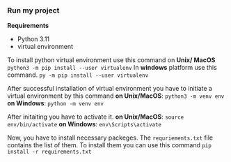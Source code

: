 ### Run my project
**Requirements**
- Python 3.11
- virtual environment 

To install python virtual environment use this command on **Unix/ MacOS**
```python3 -m pip install --user virtualenv```
In **windows** platform use this command.
```py -m pip install --user virtualenv```

After successful installation of virtual environment you have to initiate a virtual environment by this command **on Unix/MacOS**: 
```python3 -m venv env```
**on Windows**:
```python -m venv env```

After initaiting you have to activate it.
**on Unix/MacOS**:
```source env/bin/activate```
**on Windows**:
```env\Scripts\activate```

Now, you have to install necessary packeges. The `requriements.txt` file contains the list of them. To install them you can use this command ```pip install -r requirements.txt```